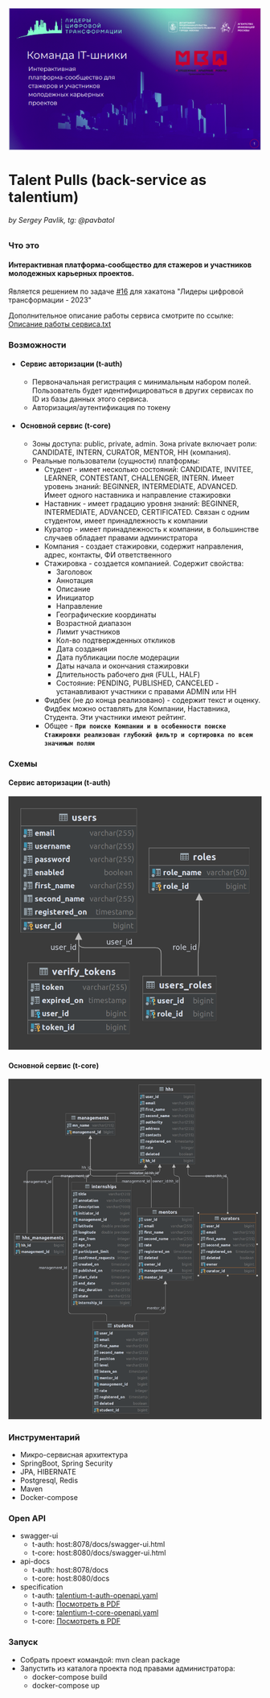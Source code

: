 ![team.png](public%2Fteam%2Fteam.png)

# Talent Pulls (back-service as talentium)

###### by Sergey Pavlik, tg: @pavbatol

### Что это

#### Интерактивная платформа-сообщество для стажеров и участников молодежных карьерных проектов.  
Является решением по задаче [#16](https://leaders2023.innoagency.ru/task_16) для хакатона "Лидеры цифровой трансформации - 2023"

Дополнительное описание работы сервиса смотрите по ссылке:
[Описание работы сервиса.txt](public%2Fdocumentation%2F%D0%9E%D0%BF%D0%B8%D1%81%D0%B0%D0%BD%D0%B8%D0%B5%20%D1%80%D0%B0%D0%B1%D0%BE%D1%82%D1%8B%20%D1%81%D0%B5%D1%80%D0%B2%D0%B8%D1%81%D0%B0.txt)
### Возможности
- #### Сервис авторизации (t-auth)
    - Первоначальная регистрация с минимальным набором полей. Пользователь будет идентифицироваться в других сервисах по ID из базы данных этого сервиса.
    - Авторизация/аутентификация по токену

- #### Основной сервис (t-core)
  - Зоны доступа: public, private, admin. Зона private включает роли: CANDIDATE, INTERN, CURATOR, MENTOR, HH (компания).
  - Реальные пользователи (сущности) платформы: 
    - Студент - имеет несколько состояний: CANDIDATE, INVITEE, LEARNER, CONTESTANT, CHALLENGER, INTERN. Имеет уровень знаний: BEGINNER, INTERMEDIATE, ADVANCED. Имеет одного наставника и направление стажировки
    - Наставник - имеет градацию уровня знаний: BEGINNER, INTERMEDIATE, ADVANCED, CERTIFICATED. Связан с одним студентом, имеет принадлежность к компании
    - Куратор - имеет принадлежность к компании, в большинстве случаев обладает правами администратора
    - Компания - создает стажировки, содержит направления, адрес, контакты, ФИ ответственного
    - Стажировка - создается компанией. Содержит свойства:
      - Заголовок
      - Аннотация
      - Описание
      - Инициатор
      - Направление
      - Географические координаты
      - Возрастной диапазон
      - Лимит участников
      - Кол-во подтвержденных откликов
      - Дата создания
      - Дата публикации после модерации
      - Даты начала и окончания стажировки
      - Длительность рабочего дня (FULL, HALF)
      - Состояние: PENDING, PUBLISHED, CANCELED  - устанавливают участники с правами ADMIN или HH
    - Фидбек (не до конца реализовано) - содержит текст и оценку. Фидбек можно оставлять для Компании, Наставника, Студента. Эти участники имеют рейтинг.
    - Общее - **`При поиске Компании и в особенности поиске Стажировки реализован глубокий фильтр и сортировка по всем значимым полям`**

### Схемы

#### Сервис авторизации (t-auth)
![t-auth-er-diagram.png](public%2Fer-diagram%2Ft-auth-er-diagram.png)

  #### Основной сервис (t-core)
![t-core-er-diagram.png](public%2Fer-diagram%2Ft-core-er-diagram.png)

### Инструментарий
  - Микро-сервисная архитектура
  - SpringBoot, Spring Security
  - JPA, HIBERNATE
  - Postgresql, Redis
  - Maven
  - Docker-compose

### Open API
  - swagger-ui 
    - t-auth: host:8078/docs/swagger-ui.html
    - t-core: host:8080/docs/swagger-ui.html
  - api-docs
    - t-auth: host:8078/docs
    - t-core: host:8080/docs
  - specification
    - t-auth: [talentium-t-auth-openapi.yaml](public%2Fopen-api-specification%2Ftalentium-t-auth-openapi.yaml)
    - t-auth: [Посмотреть в PDF](public%2Fopen-api-specification%2FSwagger%20U_t-auth.pdf) 
    - t-core: [talentium-t-core-openapi.yaml](public%2Fopen-api-specification%2Ftalentium-t-core-openapi.yaml)
    - t-core: [Посмотреть в PDF](public%2Fopen-api-specification%2FSwagger%20U_t-core.pdf)

### Запуск
- Собрать проект командой: mvn clean package
- Запустить из каталога проекта под правами администратора:
  - docker-compose build
  - docker-compose up